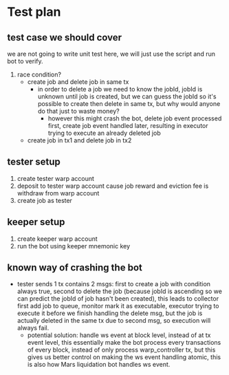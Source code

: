 # Test plan

## test case we should cover

we are not going to write unit test here, we will just use the script and run bot to verify.

1. race condition?
    - create job and delete job in same tx
        - in order to delete a job we need to know the jobId, jobId is unknown until job is created, but we can guess the jobId so it's possible to create then delete in same tx, but why would anyone do that just to waste money?
            - however this might crash the bot, delete job event processed first, create job event handled later, resulting in executor trying to execute an already deleted job
    - create job in tx1 and delete job in tx2

## tester setup

1. create tester warp account
2. deposit to tester warp account cause job reward and eviction fee is withdraw from warp account
3. create job as tester

## keeper setup

1. create keeper warp account
2. run the bot using keeper mnemonic key

## known way of crashing the bot

- tester sends 1 tx contains 2 msgs: first to create a job with condition always true, second to delete the job (because jobId is ascending so we can predict the jobId of job hasn't been created), this leads to collector first add job to queue, monitor mark it as executable, executor trying to execute it before we finish handling the delete msg, but the job is actually deleted in the same tx due to second msg, so execution will always fail.
  - potential solution: handle ws event at block level, instead of at tx event level, this essentially make the bot process every transactions of every block, instead of only process warp_controller tx, but this gives us better control on making the ws event handling atomic, this is also how Mars liquidation bot handles ws event.
